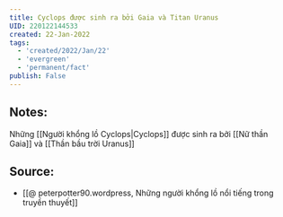 ```yaml
---
title: Cyclops được sinh ra bởi Gaia và Titan Uranus
UID: 220122144533
created: 22-Jan-2022
tags:
  - 'created/2022/Jan/22'
  - 'evergreen'
  - 'permanent/fact'
publish: False
---
```

## Notes:
Những [[Người khổng lồ Cyclops|Cyclops]] được sinh ra bởi [[Nữ thần Gaia]] và [[Thần bầu trời Uranus]]

## Source:
- [[@ peterpotter90.wordpress, Những người khổng lồ nổi tiếng trong truyền thuyết]]


